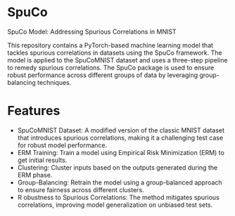 # SpuCo
SpuCo Model: Addressing Spurious Correlations in MNIST

This repository contains a PyTorch-based machine learning model that tackles spurious correlations in datasets using the SpuCo framework. The model is applied to the SpuCoMNIST dataset and uses a three-step pipeline to remedy spurious correlations. The SpuCo package is used to ensure robust performance across different groups of data by leveraging group-balancing techniques.

# Features

- SpuCoMNIST Dataset: A modified version of the classic MNIST dataset that introduces spurious correlations, making it a challenging test case for robust model performance.
- ERM Training: Train a model using Empirical Risk Minimization (ERM) to get initial results.
- Clustering: Cluster inputs based on the outputs generated during the ERM phase.
- Group-Balancing: Retrain the model using a group-balanced approach to ensure fairness across different clusters.
- R obustness to Spurious Correlations: The method mitigates spurious correlations, improving model generalization on unbiased test sets.
